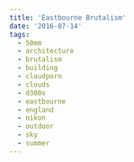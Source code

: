 ```yaml
---
title: 'Eastbourne Brutalism'
date: '2016-07-14'
tags:
  - 50mm
  - architecture
  - brutalism
  - building
  - cloudporn
  - clouds
  - d300s
  - eastbourne
  - england
  - nikon
  - outdoor
  - sky
  - summer
---
```

